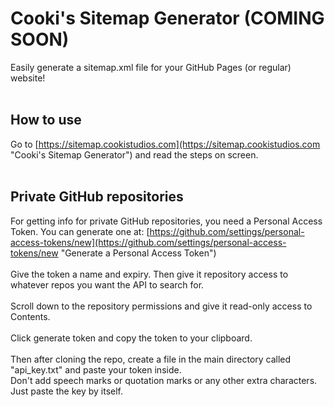# Cooki's Sitemap Generator (COMING SOON)
Easily generate a sitemap.xml file for your GitHub Pages (or regular) website!
<br>
<br>
## How to use
Go to [https://sitemap.cookistudios.com](https://sitemap.cookistudios.com "Cooki's Sitemap Generator") and read the steps on screen.<br>
<br>
## Private GitHub repositories
For getting info for private GitHub repositories, you need a Personal Access Token. You can generate one at: [https://github.com/settings/personal-access-tokens/new](https://github.com/settings/personal-access-tokens/new "Generate a Personal Access Token")
<br>
<br>
Give the token a name and expiry. Then give it repository access to whatever repos you want the API to search for.<br>
<br>
Scroll down to the repository permissions and give it read-only access to Contents.<br>
<br>
Click generate token and copy the token to your clipboard.<br>
<br>
Then after cloning the repo, create a file in the main directory called "api_key.txt" and paste your token inside.<br>
Don't add speech marks or quotation marks or any other extra characters. Just paste the key by itself.
